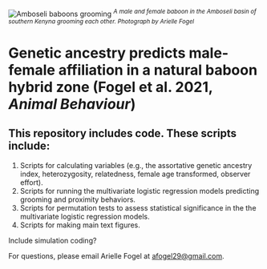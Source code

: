 ![Amboseli baboons grooming](https://user-images.githubusercontent.com/21341857/119188325-81060880-ba48-11eb-8edf-10ea915326a0.JPG)
<sup>*A male and female baboon in the Amboseli basin of southern Kenyna grooming each other. Photograph by Arielle Fogel*</sup>

# Genetic ancestry predicts male-female affiliation in a natural baboon hybrid zone (Fogel et al. 2021, *Animal Behaviour*)

## This repository includes code. These scripts include:
1. Scripts for calculating variables (e.g., the assortative genetic ancestry index, heterozygosity, relatedness, female age transformed, observer effort).
2. Scripts for running the multivariate logistic regression models predicting grooming and proximity behaviors.
3. Scripts for permutation tests to assess statistical significance in the the multivariate logistic regression models.
4. Scripts for making main text figures.

Include simulation coding?

For questions, please email Arielle Fogel at <afogel29@gmail.com>.
